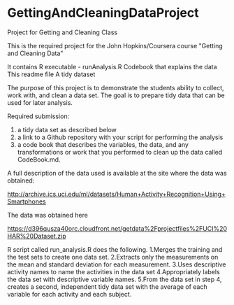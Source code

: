 # GettingAndCleaningDataProject
Project for Getting and Cleaning Class


This is the required project for the John Hopkins/Coursera course "Getting and Cleaning Data"

It contains
    R executable - runAnalysis.R
    Codebook that explains the data
    This readme file
    A tidy dataset

The purpose of this project is to demonstrate the students ability to collect, work with, and clean a data set. The goal is to prepare tidy data that can be used for later analysis. 

Required submission:
  1) a tidy data set as described below 
  2) a link to a Github repository with your script for performing the analysis 
  3) a code book that describes the variables, the data, and any transformations or work that you performed to clean up the data           called CodeBook.md.  

 A full  description of the data used is available at the site where the data was obtained:

http://archive.ics.uci.edu/ml/datasets/Human+Activity+Recognition+Using+Smartphones 

The data was obtained here

https://d396qusza40orc.cloudfront.net/getdata%2Fprojectfiles%2FUCI%20HAR%20Dataset.zip 

 R script called run_analysis.R  does the following. 
1.Merges the training and the test sets to create one data set.
2.Extracts only the measurements on the mean and standard deviation for each measurement. 
3.Uses descriptive activity names to name the activities in the data set
4.Appropriately labels the data set with descriptive variable names. 
5.From the data set in step 4, creates a second, independent tidy data set with the average of each variable for each activity and each subject.
